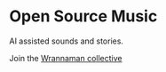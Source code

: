 # Open Source Music

AI assisted sounds and stories.

Join the [Wrannaman collective](http://wrannaman.com)
